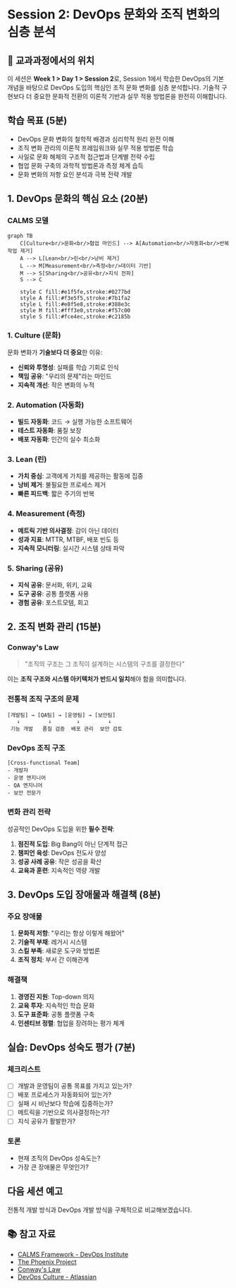# Session 2: DevOps 문화와 조직 변화의 심층 분석

## 📍 교과과정에서의 위치
이 세션은 **Week 1 > Day 1 > Session 2**로, Session 1에서 학습한 DevOps의 기본 개념을 바탕으로 DevOps 도입의 핵심인 조직 문화 변화를 심층 분석합니다. 기술적 구현보다 더 중요한 문화적 전환의 이론적 기반과 실무 적용 방법론을 완전히 이해합니다.

## 학습 목표 (5분)
- DevOps 문화 변화의 철학적 배경과 심리학적 원리 완전 이해
- 조직 변화 관리의 이론적 프레임워크와 실무 적용 방법론 학습
- 사일로 문화 해체의 구조적 접근법과 단계별 전략 수립
- 협업 문화 구축의 과학적 방법론과 측정 체계 습득
- 문화 변화의 저항 요인 분석과 극복 전략 개발

## 1. DevOps 문화의 핵심 요소 (20분)

### CALMS 모델

```mermaid
graph TB
    C[Culture<br/>문화<br/>협업 마인드] --> A[Automation<br/>자동화<br/>반복 작업 제거]
    A --> L[Lean<br/>린<br/>낭비 제거]
    L --> M[Measurement<br/>측정<br/>데이터 기반]
    M --> S[Sharing<br/>공유<br/>지식 전파]
    S --> C
    
    style C fill:#e1f5fe,stroke:#0277bd
    style A fill:#f3e5f5,stroke:#7b1fa2
    style L fill:#e8f5e8,stroke:#388e3c
    style M fill:#fff3e0,stroke:#f57c00
    style S fill:#fce4ec,stroke:#c2185b
```

### 1. Culture (문화)
문화 변화가 **기술보다 더 중요**한 이유:
- **신뢰와 투명성**: 실패를 학습 기회로 인식
- **책임 공유**: "우리의 문제"라는 마인드
- **지속적 개선**: 작은 변화의 누적

### 2. Automation (자동화)
- **빌드 자동화**: 코드 → 실행 가능한 소프트웨어
- **테스트 자동화**: 품질 보장
- **배포 자동화**: 인간의 실수 최소화

### 3. Lean (린)
- **가치 중심**: 고객에게 가치를 제공하는 활동에 집중
- **낭비 제거**: 불필요한 프로세스 제거
- **빠른 피드백**: 짧은 주기의 반복

### 4. Measurement (측정)
- **메트릭 기반 의사결정**: 감이 아닌 데이터
- **성과 지표**: MTTR, MTBF, 배포 빈도 등
- **지속적 모니터링**: 실시간 시스템 상태 파악

### 5. Sharing (공유)
- **지식 공유**: 문서화, 위키, 교육
- **도구 공유**: 공통 플랫폼 사용
- **경험 공유**: 포스트모템, 회고

## 2. 조직 변화 관리 (15분)

### Conway's Law
> "조직의 구조는 그 조직이 설계하는 시스템의 구조를 결정한다"

이는 **조직 구조와 시스템 아키텍처가 반드시 일치**해야 함을 의미합니다.

### 전통적 조직 구조의 문제
```
[개발팀] → [QA팀] → [운영팀] → [보안팀]
   ↓         ↓        ↓         ↓
 기능 개발   품질 검증  배포 관리  보안 검토
```

### DevOps 조직 구조
```
[Cross-functional Team]
- 개발자
- 운영 엔지니어  
- QA 엔지니어
- 보안 전문가
```

### 변화 관리 전략
성공적인 DevOps 도입을 위한 **필수 전략**:
1. **점진적 도입**: Big Bang이 아닌 단계적 접근
2. **챔피언 육성**: DevOps 전도사 양성
3. **성공 사례 공유**: 작은 성공을 확산
4. **교육과 훈련**: 지속적인 역량 개발

## 3. DevOps 도입 장애물과 해결책 (8분)

### 주요 장애물
1. **문화적 저항**: "우리는 항상 이렇게 해왔어"
2. **기술적 부채**: 레거시 시스템
3. **스킬 부족**: 새로운 도구와 방법론
4. **조직 정치**: 부서 간 이해관계

### 해결책
1. **경영진 지원**: Top-down 의지
2. **교육 투자**: 지속적인 학습 문화
3. **도구 표준화**: 공통 플랫폼 구축
4. **인센티브 정렬**: 협업을 장려하는 평가 체계

## 실습: DevOps 성숙도 평가 (7분)

### 체크리스트
- [ ] 개발과 운영팀이 공통 목표를 가지고 있는가?
- [ ] 배포 프로세스가 자동화되어 있는가?
- [ ] 실패 시 비난보다 학습에 집중하는가?
- [ ] 메트릭을 기반으로 의사결정하는가?
- [ ] 지식 공유가 활발한가?

### 토론
- 현재 조직의 DevOps 성숙도는?
- 가장 큰 장애물은 무엇인가?

## 다음 세션 예고
전통적 개발 방식과 DevOps 개발 방식을 구체적으로 비교해보겠습니다.

## 📚 참고 자료
- [CALMS Framework - DevOps Institute](https://devopsinstitute.com/calms/)
- [The Phoenix Project](https://itrevolution.com/the-phoenix-project/)
- [Conway's Law](https://www.melconway.com/Home/Conways_Law.html)
- [DevOps Culture - Atlassian](https://www.atlassian.com/devops/what-is-devops/devops-culture)